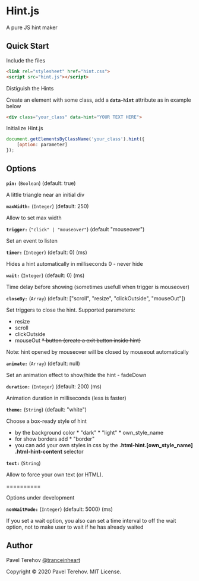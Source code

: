 # Hint.js
A pure JS hint maker

## Quick Start

Include the files

```html
<link rel="stylesheet" href="hint.css">
<script src="hint.js"></script>
```

Distiguish the Hints

Create an element with some class, add a **`data-hint`** attribute  as in example below

```html
<div class="your_class" data-hint="YOUR TEXT HERE">
```

Initialize Hint.js

```js
document.getElementsByClassName('your_class').hint({
    [option: parameter]
});
```

## Options

**`pin:`** (`Boolean`) (default: true)

A little triangle near an initial div

**`maxWidth:`** (`Integer`) (default: 250)

Allow to set max width

**`trigger:`** (`"click" | "mouseover"`) (default "mouseover")

Set an event to listen

**`timer:`** (`Integer`) (default: 0) (ms)

Hides a hint automatically in milliseconds
0 - never hide

**`wait:`** (`Integer`) (default: 0) (ms)

Time delay before showing (sometimes usefull when trigger is mouseover)

**`closeBy:`** (`Array`) (default: ["scroll", "resize", "clickOutside", "mouseOut"])

Set triggers to close the hint. Supported parameters:
   * resize
   * scroll
   * clickOutside
   * mouseOut
   ~~* button (create a exit button inside hint)~~

Note: hint opened by mouseover will be closed by mouseout automatically

**`animate:`** (`Array`) (default: null)

Set an animation effect to show/hide the hint
    - fadeDown

**`duration:`** (`Integer`) (default: 200) (ms)

Animation duration in milliseconds (less is faster)

**`theme:`** (`String`) (default: "white")

Choose a box-ready style of hint
  * by the background color
        * "dark"
        * "light"
        * own_style_name
  * for show borders add
        * "border"
  * you can add your own styles in css by the **.html-hint.[own_style_name] .html-hint-content** selector

**`text:`** (`String`)

Allow to force your own text (or HTML).

==========

Options under development

**`nonWaitMode:`** (`Integer`) (default: 5000) (ms)

If you set a wait option, you also can set a time interval to off the wait option, not to make user to wait if he has already waited


## Author

Pavel Terehov [@tranceinheart](https://instagram.com/tranceinheart)

Copyright &copy; 2020 Pavel Terehov. MIT License.